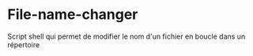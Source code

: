 # File-name-changer
Script shell qui permet de modifier le nom d'un fichier en boucle dans un répertoire
